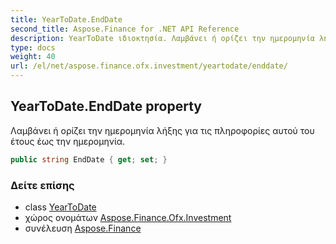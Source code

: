 ```yaml
---
title: YearToDate.EndDate
second_title: Aspose.Finance for .NET API Reference
description: YearToDate ιδιοκτησία. Λαμβάνει ή ορίζει την ημερομηνία λήξης για τις πληροφορίες αυτού του έτους έως την ημερομηνία.
type: docs
weight: 40
url: /el/net/aspose.finance.ofx.investment/yeartodate/enddate/
---
```

## YearToDate.EndDate property

Λαμβάνει ή ορίζει την ημερομηνία λήξης για τις πληροφορίες αυτού του έτους έως την ημερομηνία.

```csharp
public string EndDate { get; set; }
```

### Δείτε επίσης

* class [YearToDate](../)
* χώρος ονομάτων [Aspose.Finance.Ofx.Investment](../../yeartodate/)
* συνέλευση [Aspose.Finance](../../../)


